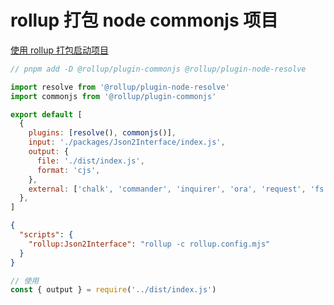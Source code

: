 # rollup 打包 node commonjs 项目

[使用 rollup 打包启动项目](https://pengfeixc.com/blogs/javascript/rollup-with-typescript)

```js :rollup.config.mjs
// pnpm add -D @rollup/plugin-commonjs @rollup/plugin-node-resolve

import resolve from '@rollup/plugin-node-resolve'
import commonjs from '@rollup/plugin-commonjs'

export default [
  {
    plugins: [resolve(), commonjs()],
    input: './packages/Json2Interface/index.js',
    output: {
      file: './dist/index.js',
      format: 'cjs',
    },
    external: ['chalk', 'commander', 'inquirer', 'ora', 'request', 'fs', 'quicktype-core'],
  },
]
```

```json :package.json
{
  "scripts": {
    "rollup:Json2Interface": "rollup -c rollup.config.mjs"
  }
}
```

```js
// 使用
const { output } = require('../dist/index.js')
```
